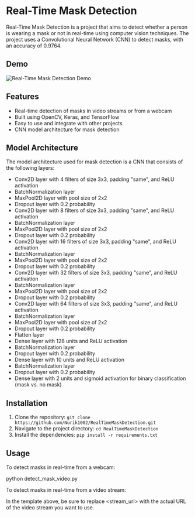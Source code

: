# Real-Time Mask Detection

Real-Time Mask Detection is a project that aims to detect whether a person is wearing a mask or not in real-time using computer vision techniques. The project uses a Convolutional Neural Network (CNN) to detect masks, with an accuracy of 0.9764.

## Demo

![Real-Time Mask Detection Demo](demo.gif)

## Features

- Real-time detection of masks in video streams or from a webcam
- Built using OpenCV, Keras, and TensorFlow
- Easy to use and integrate with other projects
- CNN model architecture for mask detection

## Model Architecture

The model architecture used for mask detection is a CNN that consists of the following layers:

- Conv2D layer with 4 filters of size 3x3, padding "same", and ReLU activation
- BatchNormalization layer
- MaxPool2D layer with pool size of 2x2
- Dropout layer with 0.2 probability
- Conv2D layer with 8 filters of size 3x3, padding "same", and ReLU activation
- BatchNormalization layer
- MaxPool2D layer with pool size of 2x2
- Dropout layer with 0.2 probability
- Conv2D layer with 16 filters of size 3x3, padding "same", and ReLU activation
- BatchNormalization layer
- MaxPool2D layer with pool size of 2x2
- Dropout layer with 0.2 probability
- Conv2D layer with 32 filters of size 3x3, padding "same", and ReLU activation
- BatchNormalization layer
- MaxPool2D layer with pool size of 2x2
- Dropout layer with 0.2 probability
- Conv2D layer with 64 filters of size 3x3, padding "same", and ReLU activation
- BatchNormalization layer
- MaxPool2D layer with pool size of 2x2
- Dropout layer with 0.2 probability
- Flatten layer
- Dense layer with 128 units and ReLU activation
- BatchNormalization layer
- Dropout layer with 0.2 probability
- Dense layer with 10 units and ReLU activation
- BatchNormalization layer
- Dropout layer with 0.2 probability
- Dense layer with 2 units and sigmoid activation for binary classification (mask vs. no mask)

## Installation

1. Clone the repository: `git clone https://github.com/Nurik1002/RealTimeMaskDetection.git`
2. Navigate to the project directory: `cd RealTimeMaskDetection`
3. Install the dependencies: `pip install -r requirements.txt`

## Usage

To detect masks in real-time from a webcam:

python detect_mask_video.py

To detect masks in real-time from a video stream:

In the template above, be sure to replace <stream_url> with the actual URL of the video stream you want to use.
